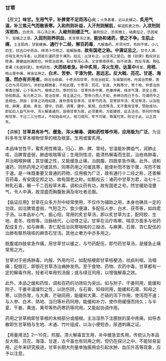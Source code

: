 ### 甘草

【原文】**味甘。生用气平，补脾胃不足而泻心火**；<small>火急甚着、必以此缓之。</small>**炙用气温，补三焦元气而散表寒。入和剂则补益，入汗剂则解肌**，<small>解退肌表之热。</small>**入凉剂则泻邪热**，<small>白虎汤、泻心汤之类。</small>**入峻剂则缓正气**，<small>姜附加之，恐其僭上，硝黄加之，恐其峻下，皆缓之之意。</small>**入润剂则养阴血**，<small>炙甘草汤之类。</small>**能协和诸药，使之不争。生肌止痛**，<small>土主肌肉，甘能缓痛。</small>**通行十二经，解百药毒**，<small>凡解毒药，并须冷饮，热则不效。小儿初生，拭去口中恶血，绵渍汁令咂之，能解胎毒。</small>**故有国老之称。中满证忌之**。<small>甘令人满，亦有生用为泻者，以其能引诸药至于满所。经云：以甘补之，以甘泻之是已。故《别录》甄权并云除满，脾健运则满除也。仲景治痞满，有甘草泻心汤，又甘草得茯苓，则不资满，而反泻满。陶弘景著《名医别录》，发明药性。</small>**大而结者良。补中炙用，泻火生用，达茎中**<small>肾茎。</small>**用梢**。<small>梢止茎中痛，淋浊证用之。</small>**白术、苦参、干漆为使。恶远志。反大戟、芫花、甘遂、海藻，然亦有并用者**。<small>胡洽治痰癖，十枣汤加甘草，东垣治结实，与海藻同用，丹溪治劳瘵，莲心饮与芫花同行。非妙达精微者，不知此理。十枣汤：芫花、甘遂、大戟等分，枣十枚，仲景治伤寒表巳解，心下有水气，喘咳之剂。李时珍曰：甘草外赤中黄，色兼坤离，味浓气薄，资全土德，协和群品。有元老之功，普治百邪，得主道之化，赞帝力而人不知，参神功而己不与，可谓药中之良相也。昂按：甘草之功用如是，故仲景有甘草汤、甘草芍药汤、甘草茯芩汤、炙甘草汤，以及桂枝、麻黄、葛根、青龙、理中、四君、调胃、建中、柴胡、白虎等汤，无不重用甘草，赞助成功。即如后人益气补中、泻火解毒诸剂，皆倚甘草为君，必须重用，方能建效，此古法也。奈何时师每用甘草，不过二三分而止，不知始自何人，相习成风，牢不可破，殊属可笑。附记于此，以正其失。</small>

【讲解】**甘草具有补气、缓急、泻火解毒、调和药性等作用，应用极为广泛**。为豆科多年生草本植物甘草的根及根茎。生用或蜜炙用。

本品味甘性平，蜜炙用性微温，归心、肺、脾、胃经。甘温能补脾益气，润肺止咳，治脾胃虚弱，肺虚咳喘等证；生用则性凉，能清热解毒而生肌，治疮疡肿毒，并治咽喉肿痛；其甘缓之性，又能缓急止痛，治脘腹、四肢挛急作痛。此外，调和诸药，同热药用之可缓其热，同寒药用之可缓其寒，能使补而不致于骤，泻而不致于速。是一味既重要又普通的药物，应用极为广泛，故有通行十二经之称，还善解百药毒，有安国定邦之功，故有国老之称。如甄权云：诸药中甘草为君，治七十二种乳石毒，解一千二百般草木毒，调和众药有功，故有国老之号。然甘缓助湿壅气，令人中满，故湿盛而胸腹胀满及呕吐者忌服。

【临证应用】甘草在众多方剂中经常使用，不仅作为辅助之用，本身也确具一定的功效。如洽脾胃虚弱，气短乏力，食少便溏，多配伍人参、白术、茯苓等，如四君子汤。以本品补心气，振心阳，常用的炙甘草汤，即以炙甘草为主，配阿胶、生地、麦冬、桂枝等，治脉结代，心动悸之证。甘草在治疗咳嗽、喘息方面多与他药配成复方，如与麻黄、杏仁配伍治风寒喘咳的三拗汤，与麻黄、石膏、杏仁配伍的治肺有郁热喘咳的麻杏石甘汤。其他止嗽方中亦多用之。

脘腹或四肢挛急作痛，用甘草甘以缓之，与芍药配伍，即芍药甘草汤，是缓急止痛常用之方。

甘草对于疮疡肿毒，内服、外用均可，如配桔梗即甘草桔梗汤，祛痰利咽，治咽痛；配银花，即银花甘草汤治痈肿发热。至于食物、药物、农药中毒，甘草都有一定的解毒作用，轻者可单用煎汤服；或与绿豆同用，以增强解毒之效。

此外，本品之缓和药性，调和百药的功效较为突出。如与附子、干姜同用，能缓和附子、干姜辛温燥烈之性，以防伤阴，与石膏、知母同用，能缓和石膏、知母之寒，以防伤胃，与大黄、芒硝同用，能缓和大黄、芒硝的泻下作用，使泻而不速；与人参、白术、熟地、当归等补药同用，能缓和补力，使作用缓慢而持久；与半夏、干姜、黄连、黄芩等热药寒药等同用，又能起协调作用。

药用之甘草梢即甘草根的末梢部分或细根。主治湿热下注膀胱的茎中疼痛，如导赤散即生甘草梢与生地、木通、竹叶组成，以治小便短赤，尿道刺痛之证。

【用量用法】2一10克，煎服。清火解毒宜生用，补中缓急宜炙用。传统认为本品反大戟、芫花、海藻、甘遂，古今虽也有同用之例，但仍在探讨之中，不能轻易妄用。近年来研究报道，甘草长期大剂量单独服用会引起水肿、血压升高等现象，应予以注意。
